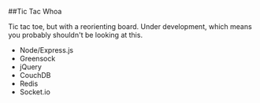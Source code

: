 ##Tic Tac Whoa

Tic tac toe, but with a reorienting board. Under development, which means you probably shouldn't be looking at this.

- Node/Express.js
- Greensock
- jQuery
- CouchDB
- Redis
- Socket.io
